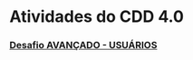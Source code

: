 <h1>Atividades do CDD 4.0 </h1>

<h3><a href='https://github.com/felipemelo7782/CDD/blob/master/AVAN%C3%87ADO%2Fdesafio.py' >Desafio AVANÇADO - USUÁRIOS</a></h3>

